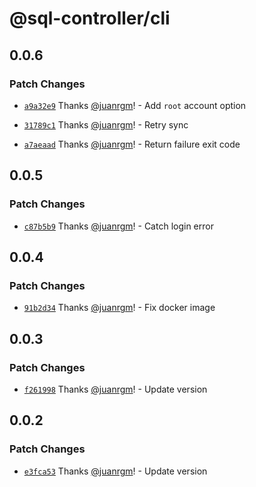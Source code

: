 # @sql-controller/cli

## 0.0.6

### Patch Changes

- [`a9a32e9`](https://github.com/swordev/sql-controller/commit/a9a32e908a75a18899c44afbab765e9385c21445) Thanks [@juanrgm](https://github.com/juanrgm)! - Add `root` account option

- [`31789c1`](https://github.com/swordev/sql-controller/commit/31789c1b48bae51ae7a0de9a743178ffd1434204) Thanks [@juanrgm](https://github.com/juanrgm)! - Retry sync

- [`a7aeaad`](https://github.com/swordev/sql-controller/commit/a7aeaad054c772c89a231cc34db5f7358219de28) Thanks [@juanrgm](https://github.com/juanrgm)! - Return failure exit code

## 0.0.5

### Patch Changes

- [`c87b5b9`](https://github.com/swordev/sql-controller/commit/c87b5b9a6a3181e3b7d0e7a3c6d05275ff6d625f) Thanks [@juanrgm](https://github.com/juanrgm)! - Catch login error

## 0.0.4

### Patch Changes

- [`91b2d34`](https://github.com/swordev/sql-controller/commit/91b2d345f0e6cf7c2695e9fd47f5ff325e3c9eba) Thanks [@juanrgm](https://github.com/juanrgm)! - Fix docker image

## 0.0.3

### Patch Changes

- [`f261998`](https://github.com/swordev/sql-controller/commit/f2619982e86a5c38e1ea370a91d0abbb75eccece) Thanks [@juanrgm](https://github.com/juanrgm)! - Update version

## 0.0.2

### Patch Changes

- [`e3fca53`](https://github.com/swordev/sql-controller/commit/e3fca53438312ecfb0e5fef67fc8498c03c92c90) Thanks [@juanrgm](https://github.com/juanrgm)! - Update version
